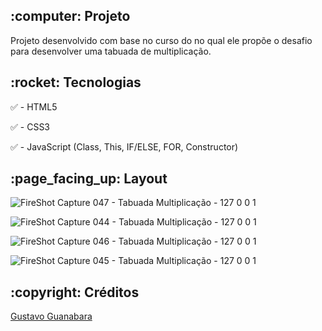 <h2>:computer: Projeto</h2>
Projeto desenvolvido com base no curso do no qual ele propõe o desafio para desenvolver uma tabuada de multiplicação.

<h2>:rocket: Tecnologias</h2>

:white_check_mark: - HTML5

:white_check_mark: - CSS3

:white_check_mark: - JavaScript (Class, This, IF/ELSE, FOR, Constructor)
 


<h2>:page_facing_up: Layout</h2>

![FireShot Capture 047 - Tabuada Multiplicação - 127 0 0 1](https://user-images.githubusercontent.com/45328215/72930234-4304b180-3d3a-11ea-9624-4518b2d260eb.png)

![FireShot Capture 044 - Tabuada Multiplicação - 127 0 0 1](https://user-images.githubusercontent.com/45328215/72930235-4304b180-3d3a-11ea-9a0c-385ae2ce6923.png)

![FireShot Capture 046 - Tabuada Multiplicação - 127 0 0 1](https://user-images.githubusercontent.com/45328215/72930237-4304b180-3d3a-11ea-819c-1edad6b0dfa8.png)

![FireShot Capture 045 - Tabuada Multiplicação - 127 0 0 1](https://user-images.githubusercontent.com/45328215/72930236-4304b180-3d3a-11ea-966f-5e0f31a5f9ec.png)


<h2>:copyright: Créditos</h2>

[Gustavo Guanabara ](https://www.youtube.com/playlist?list=PLHz_AreHm4dlsK3Nr9GVvXCbpQyHQl1o1)

